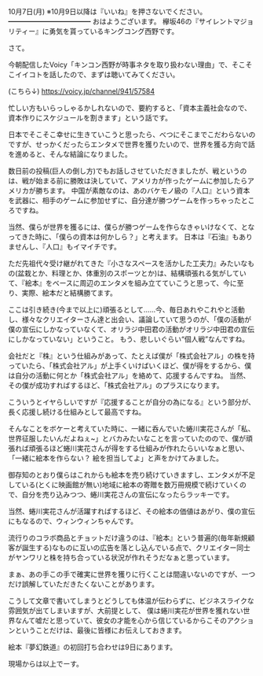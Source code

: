 10月7日(月) ※10月9日以降は『いいね』を押さないでください。
━━━━━━━━━━━━
おはようございます。
欅坂46の『サイレントマジョリティー』に勇気を貰っているキングコング西野です。

さて。

今朝配信したVoicy「キンコン西野が時事ネタを取り扱わない理由」で、そこそこイイコトを話したので、まずは聴いてみてください。

(こちら↓)
https://voicy.jp/channel/941/57584

忙しい方もいらっしゃるかしれないので、要約すると、「資本主義社会なので、資本作りにスケジュールを割きます」という話です。

日本でそこそこ幸せに生きていこうと思ったら、べつにそこまでこだわらないのですが、せっかくだったらエンタメで世界を獲りたいので、世界を獲る方向で話を進めると、そんな結論になりました。

数日前の投稿(巨人の倒し方)でもお話しさせていただきましたが、戦というのは、戦が始まる前に勝敗は決していて、アメリカが作ったゲームに参加したらアメリカが勝ちます。
中国が素敵なのは、あのバケモノ級の『人口』という資本を武器に、相手のゲームに参加せずに、自分達が勝つゲームを作っちゃったところですね。

当然、僕らが世界を獲るには、僕らが勝つゲームを作らなきゃいけなくて、となってきた時に、「僕らの資本は何かしら？」と考えます。
日本は『石油』もありませんし、『人口』もイマイチです。

ただ先祖代々受け継がれてきた『小さなスペースを活かした工夫力』みたいなもの(盆栽とか、料理とか、体重別のスポーツとか)は、結構頑張れる気がしていて、『絵本』をベースに周辺のエンタメを組み立てていこうと思って、今に至り、実際、絵本だと結構勝てます。

ここは引き続き(今まで以上に)頑張るとして……今、毎日あれやこれやと活動し、様々なクリエイターさん達と出会い、議論していて思うのが、「僕の活動が僕の宣伝にしかなっていなくて、オリラジ中田君の活動がオリラジ中田君の宣伝にしかなっていない」ということ。
もう、悲しいぐらい“個人戦”なんですね。

会社だと『株』という仕組みがあって、たとえば僕が「株式会社アル」の株を持っていたら、「株式会社アル」が上手くいけばいくほど、僕が得をするから、僕は自分の活動に何とか「株式会社アル」を絡めて、応援するんですね。
当然、その僕が成功すればするほど、「株式会社アル」のプラスになります。

こういうとイヤらしいですが『応援することが自分の為になる』という部分が、長く応援し続ける仕組みとして最高ですね。

そんなことをボケーと考えていた時に、一緒に呑んでいた蜷川実花さんが「私、世界征服したいんだよねぇ~」とバカみたいなことを言っていたのので、僕が頑張れば頑張るほど蜷川実花さんが得をする仕組みが作れたらいいなぁと思い、「一緒に絵本を作らない？ 絵を担当してよ」と声をかけてみました。

御存知のとおり僕らはこれからも絵本を売り続けていきますし、エンタメが不足している(とくに映画館が無い)地域に絵本の寄贈を数万冊規模で続けていくので、自分を売り込みつつ、蜷川実花さんの宣伝になったらラッキーです。

当然、蜷川実花さんが活躍すればするほど、その絵本の価値はあがり、僕の宣伝にもなるので、ウィンウィンちゃんです。

流行りのコラボ商品とチョットだけ違うのは、『絵本』という普遍的(毎年新規顧客が誕生する)なものに互いの広告を落とし込んでいる点で、クリエイター同士がヤンワリと株を持ち合っている状況が作れそうだなぁと思っています。

まぁ、あの手この手で確実に世界を獲りに行くことは間違いないのですが、一つだけ誤解していただきたくないことがあります。

こうして文章で書いてしまうとどうしても体温が伝わらずに、ビジネスライクな雰囲気が出てしまいますが、大前提として、
僕は蜷川実花が世界を獲れない世界なんて嘘だと思っていて、彼女の才能を心から信じているからこそのアクションということだけは、最後に皆様にお伝えしておきます。

絵本『夢幻鉄道』の初回打ち合わせは9日にあります。

現場からは以上でーす。
